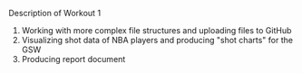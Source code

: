 Description of Workout 1
1) Working with more complex file structures and uploading files to GitHub
2) Visualizing shot data of NBA players and producing "shot charts" for the GSW
3) Producing report document
